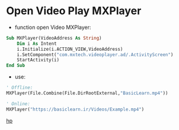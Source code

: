 # Open Video Play MXPlayer

* function open Video MXPlayer:

```vb
Sub MXPlayer(VideoAddress As String)
    Dim i As Intent
    i.Initialize(i.ACTION_VIEW,VideoAddress)
    i.SetComponent("com.mxtech.videoplayer.ad/.ActivityScreen")
    StartActivity(i)
End Sub
```

* use:

```vb
' Offline:
MXPlayer(File.Combine(File.DirRootExternal,"BasicLearn.mp4"))

' Online:
MXPlayer("https://basiclearn.ir/Videos/Example.mp4")
```

[hp](http://hemmatpoor.ir)
